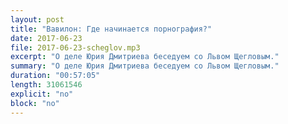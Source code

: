 ```yaml
---
layout: post
title: "Вавилон: Где начинается порнография?"
date: 2017-06-23
file: 2017-06-23-scheglov.mp3
excerpt: "О деле Юрия Дмитриева беседуем со Львом Щегловым."
summary: "О деле Юрия Дмитриева беседуем со Львом Щегловым."
duration: "00:57:05"
length: 31061546
explicit: "no"
block: "no"
---
```

